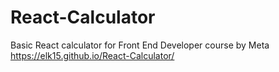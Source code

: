 # React-Calculator
Basic React calculator for Front End Developer course by Meta
https://elk15.github.io/React-Calculator/
